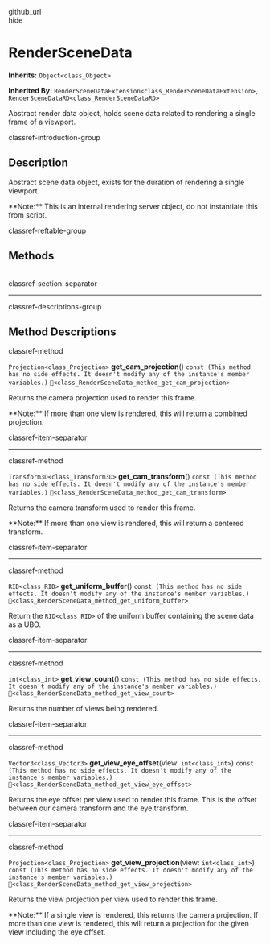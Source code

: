 github\_url  
hide

# RenderSceneData

**Inherits:** `Object<class_Object>`

**Inherited By:**
`RenderSceneDataExtension<class_RenderSceneDataExtension>`,
`RenderSceneDataRD<class_RenderSceneDataRD>`

Abstract render data object, holds scene data related to rendering a
single frame of a viewport.

classref-introduction-group

## Description

Abstract scene data object, exists for the duration of rendering a
single viewport.

\*\*Note:\*\* This is an internal rendering server object, do not
instantiate this from script.

classref-reftable-group

## Methods

<table>
<tbody>
<tr>
</tr>
<tr>
</tr>
<tr>
</tr>
<tr>
</tr>
<tr>
</tr>
<tr>
</tr>
</tbody>
</table>

classref-section-separator

------------------------------------------------------------------------

classref-descriptions-group

## Method Descriptions

classref-method

`Projection<class_Projection>` **get\_cam\_projection**()
`const (This method has no side effects. It doesn't modify any of the instance's member variables.)`
`🔗<class_RenderSceneData_method_get_cam_projection>`

Returns the camera projection used to render this frame.

\*\*Note:\*\* If more than one view is rendered, this will return a
combined projection.

classref-item-separator

------------------------------------------------------------------------

classref-method

`Transform3D<class_Transform3D>` **get\_cam\_transform**()
`const (This method has no side effects. It doesn't modify any of the instance's member variables.)`
`🔗<class_RenderSceneData_method_get_cam_transform>`

Returns the camera transform used to render this frame.

\*\*Note:\*\* If more than one view is rendered, this will return a
centered transform.

classref-item-separator

------------------------------------------------------------------------

classref-method

`RID<class_RID>` **get\_uniform\_buffer**()
`const (This method has no side effects. It doesn't modify any of the instance's member variables.)`
`🔗<class_RenderSceneData_method_get_uniform_buffer>`

Return the `RID<class_RID>` of the uniform buffer containing the scene
data as a UBO.

classref-item-separator

------------------------------------------------------------------------

classref-method

`int<class_int>` **get\_view\_count**()
`const (This method has no side effects. It doesn't modify any of the instance's member variables.)`
`🔗<class_RenderSceneData_method_get_view_count>`

Returns the number of views being rendered.

classref-item-separator

------------------------------------------------------------------------

classref-method

`Vector3<class_Vector3>` **get\_view\_eye\_offset**(view:
`int<class_int>`)
`const (This method has no side effects. It doesn't modify any of the instance's member variables.)`
`🔗<class_RenderSceneData_method_get_view_eye_offset>`

Returns the eye offset per view used to render this frame. This is the
offset between our camera transform and the eye transform.

classref-item-separator

------------------------------------------------------------------------

classref-method

`Projection<class_Projection>` **get\_view\_projection**(view:
`int<class_int>`)
`const (This method has no side effects. It doesn't modify any of the instance's member variables.)`
`🔗<class_RenderSceneData_method_get_view_projection>`

Returns the view projection per view used to render this frame.

\*\*Note:\*\* If a single view is rendered, this returns the camera
projection. If more than one view is rendered, this will return a
projection for the given view including the eye offset.

